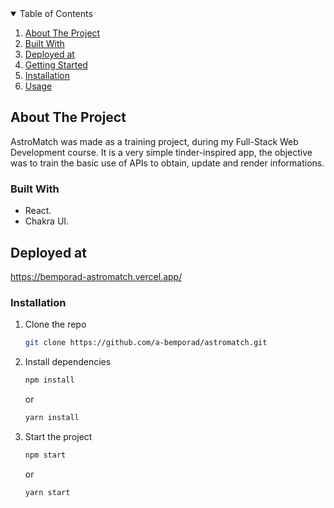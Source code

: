 <details open="open">
  <summary>Table of Contents</summary>
  <ol>
      <li><a href="#about-the-project">About The Project</a></li>
      <li><a href="#built-with">Built With</a></li>
      <li><a href="#deployed-at">Deployed at</a></li>
      <li><a href="#getting-started">Getting Started</a></li>
      <!--<li><a href="#prerequisites">Prerequisites</a></li>-->
    <li><a href="#installation">Installation</a></li>
    <li><a href="#usage">Usage</a></li>
  </ol>
</details>

## About The Project
AstroMatch was made as a training project, during my Full-Stack Web Development course. It is a very simple tinder-inspired app, the objective was to train the basic use of APIs to obtain, update and render informations.

### Built With
* React.
* Chakra UI.

## Deployed at
https://bemporad-astromatch.vercel.app/

### Installation
1. Clone the repo
   ```sh
   git clone https://github.com/a-bemporad/astromatch.git
   ```
2. Install dependencies
   ```sh
   npm install
   ```
   or 
    ```sh
   yarn install
   ```
3. Start the project
   ```sh
   npm start
   ```
   or 
    ```sh
   yarn start
   ```


